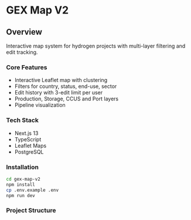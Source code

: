 # GEX Map V2

## Overview
Interactive map system for hydrogen projects with multi-layer filtering and edit tracking.

### Core Features
- Interactive Leaflet map with clustering
- Filters for country, status, end-use, sector
- Edit history with 3-edit limit per user
- Production, Storage, CCUS and Port layers
- Pipeline visualization

### Tech Stack
- Next.js 13
- TypeScript
- Leaflet Maps
- PostgreSQL

### Installation
```bash
cd gex-map-v2
npm install
cp .env.example .env
npm run dev
```

### Project Structure
